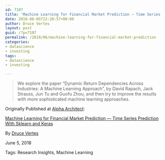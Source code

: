 ```yaml
---
id: 7107
title: 'Machine Learning for Financial Market Prediction — Time Series Prediction With Sklearn and Keras (Alpha Architect)'
date: 2018-06-05T22:28:57+00:00
author: Druce Vertes
layout: post
guid: /?p=7107
permalink: /2018/06/machine-learning-for-financial-market-prediction
categories: 
- datascience
- investing
tags: 
- datascience
- investing

---
```


> We explore the paper “Dynamic Return Dependencies Across Industries: A Machine Learning Approach”, by David Rapach, Jack Strauss, Jun Tu and Guofu Zhou, and then try to improve the results with more sophisticated machine learning approaches.


<!--more-->

Originally Published at [Alpha Architect](alphaarchitect.com):


[Machine Learning for Financial Market Prediction — Time Series Prediction With Sklearn and Keras](https://alphaarchitect.com/2018/06/05/machine-learning-financial-market-prediction-time-series-prediction-sklearn-keras/)

By [Druce Vertes](https://alphaarchitect.com/user/druce.vertes/)

June 5, 2018

Tags: Research Insights, Machine Learning

